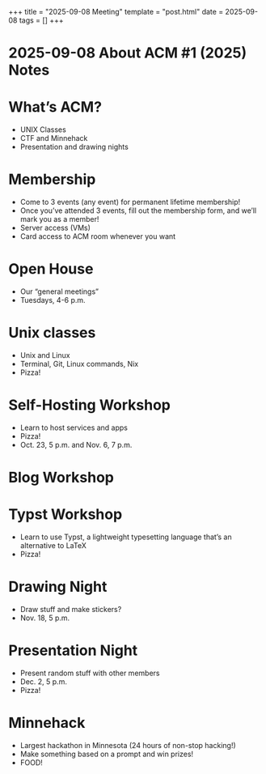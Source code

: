 +++
title = "2025-09-08 Meeting"
template = "post.html"
date = 2025-09-08
tags = []
+++

# 2025-09-08 About ACM \#1 (2025) Notes

# What’s ACM?
  * UNIX Classes
  * CTF and Minnehack
  * Presentation and drawing nights
# Membership
  * Come to 3 events (any event) for permanent lifetime membership!
  * Once you’ve attended 3 events, fill out the membership form, and we’ll mark you as a member!
  * Server access (VMs)
  * Card access to ACM room whenever you want
# Open House
  * Our “general meetings”
  * Tuesdays, 4-6 p.m.
# Unix classes
  * Unix and Linux
  * Terminal, Git, Linux commands, Nix
  * Pizza!
# Self-Hosting Workshop
  * Learn to host services and apps
  * Pizza!
  * Oct. 23, 5 p.m. and Nov. 6, 7 p.m.
# Blog Workshop
# Typst Workshop
  * Learn to use Typst, a lightweight typesetting language that’s an alternative to LaTeX
  * Pizza!
# Drawing Night
  * Draw stuff and make stickers?
  * Nov. 18, 5 p.m.
# Presentation Night
  * Present random stuff with other members
  * Dec. 2, 5 p.m.
  * Pizza!
# Minnehack
  * Largest hackathon in Minnesota (24 hours of non-stop hacking!)
  * Make something based on a prompt and win prizes!
  * FOOD!
